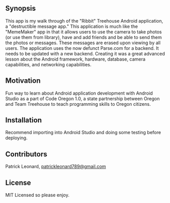 ## Synopsis

This app is my walk through of the "Ribbit" Treehouse Android application, a "destructible message app." This application is much like the "MemeMaker" app in that it allows users to use the camera to take photos (or use them from library), have and add friends and be able to send them the photos or messages. These messages are erased upon viewing by all users. The application uses the now defunct Parse.com for a backend. It needs to be updated with a new backend. Creating it was a great advanced lesson about the Android framework, hardware, database, camera capabilities, and networking capabilities.

## Motivation

Fun way to learn about Android application development with Android Studio as a part of Code Oregon 1.0, a state partnership between Oregon and Team Treehouse to teach programming skills to Oregon citizens.

## Installation

Recommend importing into Android Studio and doing some testing before deploying.

## Contributors

Patrick Leonard, patrickleonard789@gmail.com

## License

MIT Licensed so please enjoy.